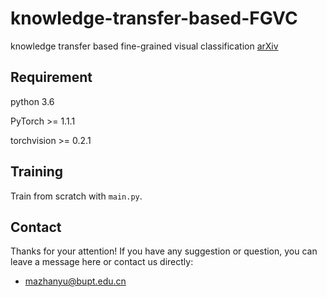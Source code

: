 # knowledge-transfer-based-FGVC
knowledge transfer based fine-grained visual classification
[arXiv](https://arxiv.org/abs/2012.11389 "aeXiv")

## Requirement
python 3.6

PyTorch >= 1.1.1

torchvision >= 0.2.1

## Training
Train from scratch with `main.py`.

## Contact
Thanks for your attention!
If you have any suggestion or question, you can leave a message here or contact us directly:
- mazhanyu@bupt.edu.cn
